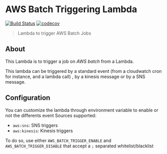 AWS Batch Triggering Lambda
===========================

[![Build Status](https://travis-ci.org/CoorpAcademy/aws-batch-triggering-lambda.svg)](https://travis-ci.org/CoorpAcademy/aws-batch-triggering-lambda)
[![codecov](https://codecov.io/gh/CoorpAcademy/aws-batch-triggering-lambda/branch/master/graph/badge.svg)](https://codecov.io/gh/CoorpAcademy/aws-batch-triggering-lambda)

> Lambda to trigger AWS Batch Jobs

## About
This Lambda is to trigger a job on *AWS batch* from a Lambda.

This lambda can be triggered by a standard event (from a cloudwatch cron for instance, and a lambda call)
, by a kinesis message or by a SNS message.


## Configuration
You can customize the lambda through environment variable to enable or not the
differents event Sources supported:

- `aws:sns`: SNS triggers
- `aws:kinesis`: Kinesis triggers

To do so, use either `AWS_BATCH_TRIGGER_ENABLE` and `AWS_BATCH_TRIGGER_DISABLE`
that accept a `;` separated whitelist/blacklist

